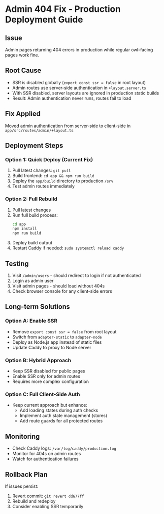 # Admin 404 Fix - Production Deployment Guide

## Issue
Admin pages returning 404 errors in production while regular owl-facing pages work fine.

## Root Cause
- SSR is disabled globally (`export const ssr = false` in root layout)
- Admin routes use server-side authentication in `+layout.server.ts`
- With SSR disabled, server layouts are ignored in production static builds
- Result: Admin authentication never runs, routes fail to load

## Fix Applied
Moved admin authentication from server-side to client-side in `app/src/routes/admin/+layout.ts`

## Deployment Steps

### Option 1: Quick Deploy (Current Fix)
1. Pull latest changes: `git pull`
2. Build frontend: `cd app && npm run build`
3. Deploy the `app/build` directory to production `/srv`
4. Test admin routes immediately

### Option 2: Full Rebuild
1. Pull latest changes
2. Run full build process:
   ```bash
   cd app
   npm install
   npm run build
   ```
3. Deploy build output
4. Restart Caddy if needed: `sudo systemctl reload caddy`

## Testing
1. Visit `/admin/users` - should redirect to login if not authenticated
2. Login as admin user
3. Visit admin pages - should load without 404s
4. Check browser console for any client-side errors

## Long-term Solutions

### Option A: Enable SSR
- Remove `export const ssr = false` from root layout
- Switch from `adapter-static` to `adapter-node`
- Deploy as Node.js app instead of static files
- Update Caddy to proxy to Node server

### Option B: Hybrid Approach
- Keep SSR disabled for public pages
- Enable SSR only for admin routes
- Requires more complex configuration

### Option C: Full Client-Side Auth
- Keep current approach but enhance:
  - Add loading states during auth checks
  - Implement auth state management (stores)
  - Add route guards for all protected routes

## Monitoring
- Check Caddy logs: `/var/log/caddy/production.log`
- Monitor for 404s on admin routes
- Watch for authentication failures

## Rollback Plan
If issues persist:
1. Revert commit: `git revert dd677ff`
2. Rebuild and redeploy
3. Consider enabling SSR temporarily